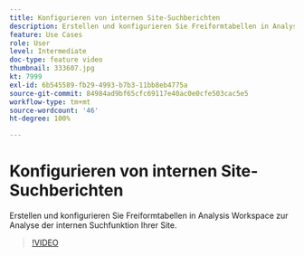 ```yaml
---
title: Konfigurieren von internen Site-Suchberichten
description: Erstellen und konfigurieren Sie Freiformtabellen in Analysis Workspace zur Analyse der internen Suchfunktion Ihrer Site.
feature: Use Cases
role: User
level: Intermediate
doc-type: feature video
thumbnail: 333607.jpg
kt: 7999
exl-id: 6b545589-fb29-4993-b7b3-11bb8eb4775a
source-git-commit: 84984ad9bf65cfc69117e40ac0e0cfe503cac5e5
workflow-type: tm+mt
source-wordcount: '46'
ht-degree: 100%

---
```


# Konfigurieren von internen Site-Suchberichten

Erstellen und konfigurieren Sie Freiformtabellen in Analysis Workspace zur Analyse der internen Suchfunktion Ihrer Site.

>[!VIDEO](https://video.tv.adobe.com/v/333607/?quality=12&learn=on)
